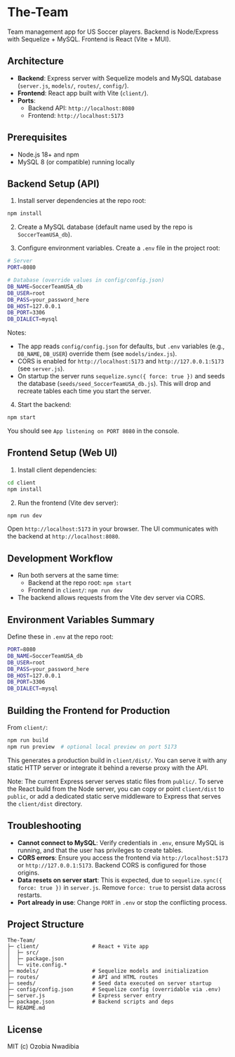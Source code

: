 # The-Team

Team management app for US Soccer players. Backend is Node/Express with Sequelize + MySQL. Frontend is React (Vite + MUI).

## Architecture

- **Backend**: Express server with Sequelize models and MySQL database (`server.js`, `models/`, `routes/`, `config/`).
- **Frontend**: React app built with Vite (`client/`).
- **Ports**:
  - Backend API: `http://localhost:8080`
  - Frontend: `http://localhost:5173`

## Prerequisites

- Node.js 18+ and npm
- MySQL 8 (or compatible) running locally

## Backend Setup (API)

1. Install server dependencies at the repo root:

```bash
npm install
```

2. Create a MySQL database (default name used by the repo is `SoccerTeamUSA_db`).

3. Configure environment variables. Create a `.env` file in the project root:

```bash
# Server
PORT=8080

# Database (override values in config/config.json)
DB_NAME=SoccerTeamUSA_db
DB_USER=root
DB_PASS=your_password_here
DB_HOST=127.0.0.1
DB_PORT=3306
DB_DIALECT=mysql
```

Notes:

- The app reads `config/config.json` for defaults, but `.env` variables (e.g., `DB_NAME`, `DB_USER`) override them (see `models/index.js`).
- CORS is enabled for `http://localhost:5173` and `http://127.0.0.1:5173` (see `server.js`).
- On startup the server runs `sequelize.sync({ force: true })` and seeds the database (`seeds/seed_SoccerTeamUSA_db.js`). This will drop and recreate tables each time you start the server.

4. Start the backend:

```bash
npm start
```

You should see `App listening on PORT 8080` in the console.

## Frontend Setup (Web UI)

1. Install client dependencies:

```bash
cd client
npm install
```

2. Run the frontend (Vite dev server):

```bash
npm run dev
```

Open `http://localhost:5173` in your browser. The UI communicates with the backend at `http://localhost:8080`.

## Development Workflow

- Run both servers at the same time:
  - Backend at the repo root: `npm start`
  - Frontend in `client/`: `npm run dev`
- The backend allows requests from the Vite dev server via CORS.

## Environment Variables Summary

Define these in `.env` at the repo root:

```bash
PORT=8080
DB_NAME=SoccerTeamUSA_db
DB_USER=root
DB_PASS=your_password_here
DB_HOST=127.0.0.1
DB_PORT=3306
DB_DIALECT=mysql
```

## Building the Frontend for Production

From `client/`:

```bash
npm run build
npm run preview  # optional local preview on port 5173
```

This generates a production build in `client/dist/`. You can serve it with any static HTTP server or integrate it behind a reverse proxy with the API.

Note: The current Express server serves static files from `public/`. To serve the React build from the Node server, you can copy or point `client/dist` to `public`, or add a dedicated static serve middleware to Express that serves the `client/dist` directory.

## Troubleshooting

- **Cannot connect to MySQL**: Verify credentials in `.env`, ensure MySQL is running, and that the user has privileges to create tables.
- **CORS errors**: Ensure you access the frontend via `http://localhost:5173` or `http://127.0.0.1:5173`. Backend CORS is configured for those origins.
- **Data resets on server start**: This is expected, due to `sequelize.sync({ force: true })` in `server.js`. Remove `force: true` to persist data across restarts.
- **Port already in use**: Change `PORT` in `.env` or stop the conflicting process.

## Project Structure

```
The-Team/
├─ client/                 # React + Vite app
│  ├─ src/
│  ├─ package.json
│  └─ vite.config.*
├─ models/                 # Sequelize models and initialization
├─ routes/                 # API and HTML routes
├─ seeds/                  # Seed data executed on server startup
├─ config/config.json      # Sequelize config (overridable via .env)
├─ server.js               # Express server entry
├─ package.json            # Backend scripts and deps
└─ README.md
```

## License

MIT (c) Ozobia Nwadibia

